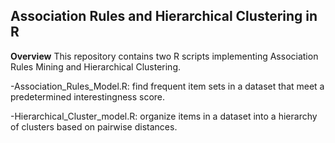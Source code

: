 Association Rules and Hierarchical Clustering in R
--------------------------------------------------

**Overview**
This repository contains two R scripts implementing Association Rules Mining and Hierarchical Clustering.

-Association_Rules_Model.R: find frequent item sets in a dataset that meet a predetermined interestingness score.

-Hierarchical_Cluster_model.R: organize items in a dataset into a hierarchy of clusters based on pairwise distances.
